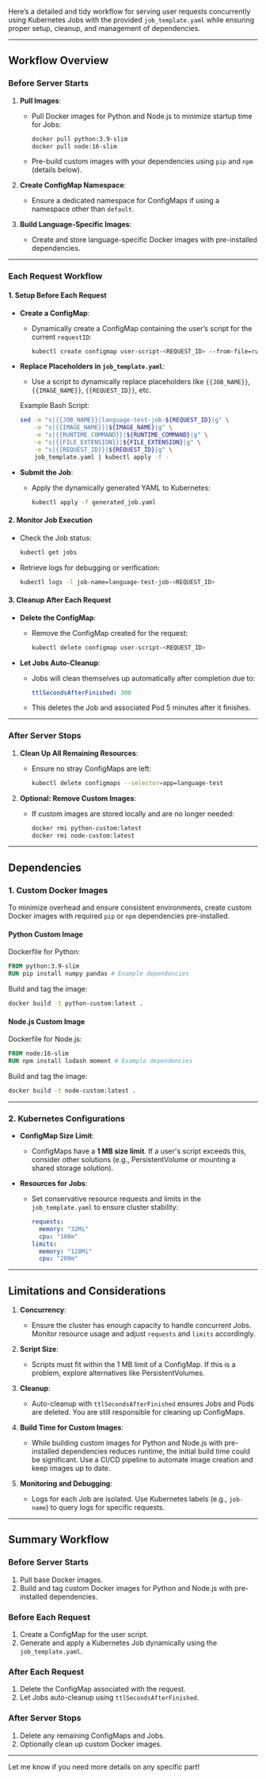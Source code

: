 Here’s a detailed and tidy workflow for serving user requests concurrently using Kubernetes Jobs with the provided `job_template.yaml` while ensuring proper setup, cleanup, and management of dependencies.

---

## **Workflow Overview**

### **Before Server Starts**
1. **Pull Images**:
   - Pull Docker images for Python and Node.js to minimize startup time for Jobs:
     ```bash
     docker pull python:3.9-slim
     docker pull node:16-slim
     ```
   - Pre-build custom images with your dependencies using `pip` and `npm` (details below).

2. **Create ConfigMap Namespace**:
   - Ensure a dedicated namespace for ConfigMaps if using a namespace other than `default`.

3. **Build Language-Specific Images**:
   - Create and store language-specific Docker images with pre-installed dependencies.

---

### **Each Request Workflow**

#### **1. Setup Before Each Request**
- **Create a ConfigMap**:
  - Dynamically create a ConfigMap containing the user’s script for the current `requestID`:
    ```bash
    kubectl create configmap user-script-<REQUEST_ID> --from-file=run_tests=path/to/user/script
    ```
- **Replace Placeholders in `job_template.yaml`**:
  - Use a script to dynamically replace placeholders like `{{JOB_NAME}}`, `{{IMAGE_NAME}}`, `{{REQUEST_ID}}`, etc.

  Example Bash Script:
  ```bash
  sed -e "s|{{JOB_NAME}}|language-test-job-${REQUEST_ID}|g" \
      -e "s|{{IMAGE_NAME}}|${IMAGE_NAME}|g" \
      -e "s|{{RUNTIME_COMMAND}}|${RUNTIME_COMMAND}|g" \
      -e "s|{{FILE_EXTENSION}}|${FILE_EXTENSION}|g" \
      -e "s|{{REQUEST_ID}}|${REQUEST_ID}|g" \
      job_template.yaml | kubectl apply -f -
  ```

- **Submit the Job**:
  - Apply the dynamically generated YAML to Kubernetes:
    ```bash
    kubectl apply -f generated_job.yaml
    ```

#### **2. Monitor Job Execution**
- Check the Job status:
  ```bash
  kubectl get jobs
  ```
- Retrieve logs for debugging or verification:
  ```bash
  kubectl logs -l job-name=language-test-job-<REQUEST_ID>
  ```

#### **3. Cleanup After Each Request**
- **Delete the ConfigMap**:
  - Remove the ConfigMap created for the request:
    ```bash
    kubectl delete configmap user-script-<REQUEST_ID>
    ```

- **Let Jobs Auto-Cleanup**:
  - Jobs will clean themselves up automatically after completion due to:
    ```yaml
    ttlSecondsAfterFinished: 300
    ```
  - This deletes the Job and associated Pod 5 minutes after it finishes.

---

### **After Server Stops**
1. **Clean Up All Remaining Resources**:
   - Ensure no stray ConfigMaps are left:
     ```bash
     kubectl delete configmaps --selector=app=language-test
     ```

2. **Optional: Remove Custom Images**:
   - If custom images are stored locally and are no longer needed:
     ```bash
     docker rmi python-custom:latest
     docker rmi node-custom:latest
     ```

---

## **Dependencies**

### **1. Custom Docker Images**
To minimize overhead and ensure consistent environments, create custom Docker images with required `pip` or `npm` dependencies pre-installed.

#### **Python Custom Image**
Dockerfile for Python:
```dockerfile
FROM python:3.9-slim
RUN pip install numpy pandas # Example dependencies
```
Build and tag the image:
```bash
docker build -t python-custom:latest .
```

#### **Node.js Custom Image**
Dockerfile for Node.js:
```dockerfile
FROM node:16-slim
RUN npm install lodash moment # Example dependencies
```
Build and tag the image:
```bash
docker build -t node-custom:latest .
```

---

### **2. Kubernetes Configurations**
- **ConfigMap Size Limit**:
  - ConfigMaps have a **1 MB size limit**. If a user's script exceeds this, consider other solutions (e.g., PersistentVolume or mounting a shared storage solution).

- **Resources for Jobs**:
  - Set conservative resource requests and limits in the `job_template.yaml` to ensure cluster stability:
    ```yaml
    requests:
      memory: "32Mi"
      cpu: "100m"
    limits:
      memory: "128Mi"
      cpu: "200m"
    ```

---

## **Limitations and Considerations**

1. **Concurrency**:
   - Ensure the cluster has enough capacity to handle concurrent Jobs. Monitor resource usage and adjust `requests` and `limits` accordingly.

2. **Script Size**:
   - Scripts must fit within the 1 MB limit of a ConfigMap. If this is a problem, explore alternatives like PersistentVolumes.

3. **Cleanup**:
   - Auto-cleanup with `ttlSecondsAfterFinished` ensures Jobs and Pods are deleted. You are still responsible for cleaning up ConfigMaps.

4. **Build Time for Custom Images**:
   - While building custom images for Python and Node.js with pre-installed dependencies reduces runtime, the initial build time could be significant. Use a CI/CD pipeline to automate image creation and keep images up to date.

5. **Monitoring and Debugging**:
   - Logs for each Job are isolated. Use Kubernetes labels (e.g., `job-name`) to query logs for specific requests.

---

## **Summary Workflow**

### **Before Server Starts**
1. Pull base Docker images.
2. Build and tag custom Docker images for Python and Node.js with pre-installed dependencies.

### **Before Each Request**
1. Create a ConfigMap for the user script.
2. Generate and apply a Kubernetes Job dynamically using the `job_template.yaml`.

### **After Each Request**
1. Delete the ConfigMap associated with the request.
2. Let Jobs auto-cleanup using `ttlSecondsAfterFinished`.

### **After Server Stops**
1. Delete any remaining ConfigMaps and Jobs.
2. Optionally clean up custom Docker images.

---

Let me know if you need more details on any specific part!
